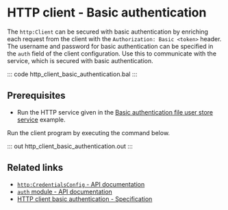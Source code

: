 # HTTP client - Basic authentication

The `http:Client` can be secured with basic authentication by enriching each request from the client with the `Authorization: Basic <token>` header. The username and password for basic authentication can be specified in the `auth` field of the client configuration. Use this to communicate with the service, which is secured with basic authentication.

::: code http_client_basic_authentication.bal :::

## Prerequisites
- Run the HTTP service given in the [Basic authentication file user store service](/learn/by-example/http-service-basic-authentication-file-user-store) example.

Run the client program by executing the command below.

::: out http_client_basic_authentication.out :::

## Related links
- [`http:CredentialsConfig` - API documentation](https://lib.ballerina.io/ballerina/http/latest/records/CredentialsConfig)
- [`auth` module - API documentation](https://lib.ballerina.io/ballerina/auth/latest/)
- [HTTP client basic authentication - Specification](/spec/http/#9115-client---basic-auth)
